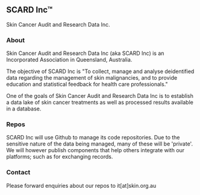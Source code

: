 ## SCARD Inc™

Skin Cancer Audit and Research Data Inc.

### About

Skin Cancer Audit and Research Data Inc (aka SCARD Inc) is an Incorporated Association in Queensland, Australia.

The objective of SCARD Inc is "To collect, manage and analyse deidentified data regarding the management of skin malignancies, and to provide education and statistical feedback for health care professionals."

One of the goals of Skin Cancer Audit and Research Data Inc is to establish a data lake of skin cancer treatments as well as processed results available in a database.

### Repos

SCARD Inc will use Github to manage its code repositories. Due to the sensitive nature of the data being managed, many of these will be 'private'. We will however publish components that help others integrate with our platforms; such as for exchanging records.

### Contact

Please forward enquiries about our repos to it[at]skin.org.au
